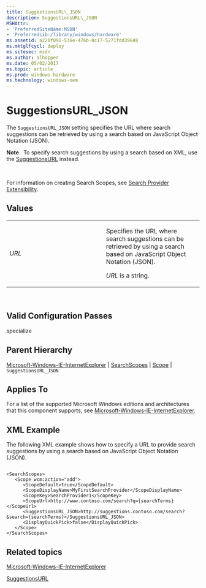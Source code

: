 ```yaml
---
title: SuggestionsURL\_JSON
description: SuggestionsURL\_JSON
MSHAttr:
- 'PreferredSiteName:MSDN'
- 'PreferredLib:/library/windows/hardware'
ms.assetid: a220f091-5364-476b-8c17-5271fdd39848
ms.mktglfcycl: deploy
ms.sitesec: msdn
ms.author: alhopper
ms.date: 05/02/2017
ms.topic: article
ms.prod: windows-hardware
ms.technology: windows-oem
---
```


# SuggestionsURL\_JSON


The `SuggestionsURL_JSON` setting specifies the URL where search suggestions can be retrieved by using a search based on JavaScript Object Notation (JSON).

**Note**  
To specify search suggestions by using a search based on XML, use the [SuggestionsURL](microsoft-windows-ie-internetexplorer-searchscopes-scope-suggestionsurl.md) instead.

 

For information on creating Search Scopes, see [Search Provider Extensibility](http://go.microsoft.com/fwlink/?LinkId=137666).

## Values


<table>
<colgroup>
<col width="50%" />
<col width="50%" />
</colgroup>
<tbody>
<tr class="odd">
<td><p><em>URL</em></p></td>
<td><p>Specifies the URL where search suggestions can be retrieved by using a search based on JavaScript Object Notation (JSON).</p>
<p><em>URL</em> is a string.</p></td>
</tr>
</tbody>
</table>

 

## Valid Configuration Passes


specialize

## Parent Hierarchy


[Microsoft-Windows-IE-InternetExplorer](microsoft-windows-ie-internetexplorer.md) | [SearchScopes](microsoft-windows-ie-internetexplorer-searchscopes.md) | [Scope](microsoft-windows-ie-internetexplorer-searchscopes-scope.md) | `SuggestionsURL_JSON`

## Applies To


For a list of the supported Microsoft Windows editions and architectures that this component supports, see [Microsoft-Windows-IE-InternetExplorer](microsoft-windows-ie-internetexplorer.md).

## XML Example


The following XML example shows how to specify a URL to provide search suggestions by using a search based on JavaScript Object Notation (JSON).

``` syntax
 
<SearchScopes>
   <Scope wcm:action="add">
      <ScopeDefault>true</ScopeDefault>
      <ScopeDisplayName>MyFirstSearchProvider</ScopeDisplayName>
      <ScopeKey>SearchProvider1</ScopeKey>
      <ScopeUrl>http://www.contoso.com/search?q={searchTerms}</ScopeUrl>
      <SuggestionsURL_JSON>http://suggestions.contoso.com/search?&search={searchTerms}</SuggestionsURL_JSON>
      <DisplayQuickPick>false</DisplayQuickPick>
   </Scope>
</SearchScopes>
```

## Related topics


[Microsoft-Windows-IE-InternetExplorer](microsoft-windows-ie-internetexplorer.md)

[SuggestionsURL](microsoft-windows-ie-internetexplorer-searchscopes-scope-suggestionsurl.md)

 

 







